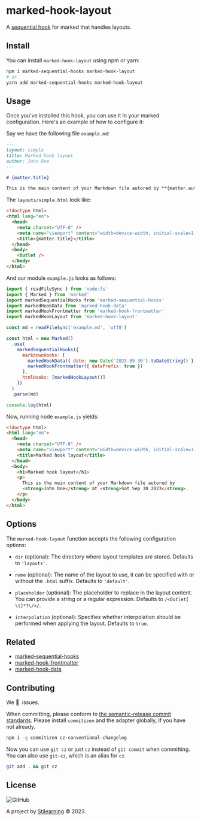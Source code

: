 # marked-hook-layout

A [sequential hook](https://github.com/bent10/marked-extensions/tree/main/packages/sequential-hooks) for marked that handles layouts.

## Install

You can install `marked-hook-layout` using npm or yarn:

```bash
npm i marked-sequential-hooks marked-hook-layout
# or
yarn add marked-sequential-hooks marked-hook-layout
```

## Usage

Once you've installed this hook, you can use it in your marked configuration. Here's an example of how to configure it:

Say we have the following file `example.md`:

```md
---
layout: simple
title: Marked hook layout
author: John Doe
---

# {matter.title}

This is the main content of your Markdown file autored by **{matter.author}** at **{date}**
```

The `layouts/simple.html` look like:

```html
<!doctype html>
<html lang="en">
  <head>
    <meta charset="UTF-8" />
    <meta name="viewport" content="width=device-width, initial-scale=1.0" />
    <title>{matter.title}</title>
  </head>
  <body>
    <Outlet />
  </body>
</html>
```

And our module `example.js` looks as follows:

```js
import { readFileSync } from 'node:fs'
import { Marked } from 'marked'
import markedSequentialHooks from 'marked-sequential-hooks'
import markedHookData from 'marked-hook-data'
import markedHookFrontmatter from 'marked-hook-frontmatter'
import markedHookLayout from 'marked-hook-layout'

const md = readFileSync('example.md', 'utf8')

const html = new Marked()
  .use(
    markedSequentialHooks({
      markdownHooks: [
        markedHookData({ date: new Date('2023-09-30').toDateString() }),
        markedHookFrontmatter({ dataPrefix: true })
      ],
      htmlHooks: [markedHookLayout()]
    })
  )
  .parse(md)

console.log(html)
```

Now, running node `example.js` yields:

```html
<!doctype html>
<html lang="en">
  <head>
    <meta charset="UTF-8" />
    <meta name="viewport" content="width=device-width, initial-scale=1.0" />
    <title>Marked hook layout</title>
  </head>
  <body>
    <h1>Marked hook layout</h1>
    <p>
      This is the main content of your Markdown file autored by
      <strong>John Doe</strong> at <strong>Sat Sep 30 2023</strong>.
    </p>
  </body>
</html>
```

## Options

The `marked-hook-layout` function accepts the following configuration options:

- `dir` (optional): The directory where layout templates are stored. Defaults to `'layouts'`.

- `name` (optional): The name of the layout to use, it can be specified with or without the `.html` suffix. Defaults to `'default'`.

- `placeholder` (optional): The placeholder to replace in the layout content. You can provide a string or a regular expression. Defaults to `/<Outlet[ \t]*?\/>/`.

- `interpolation` (optional): Specifies whether interpolation should be performed when applying the layout. Defaults to `true`.

## Related

- [marked-sequential-hooks](https://github.com/bent10/marked-extensions/tree/main/packages/sequential-hooks)
- [marked-hook-frontmatter](https://github.com/bent10/marked-extensions/tree/main/packages/hook-frontmatter)
- [marked-hook-data](https://github.com/bent10/marked-extensions/tree/main/packages/hook-data)

## Contributing

We 💛&nbsp; issues.

When committing, please conform to [the semantic-release commit standards](https://www.conventionalcommits.org/). Please install `commitizen` and the adapter globally, if you have not already.

```bash
npm i -g commitizen cz-conventional-changelog
```

Now you can use `git cz` or just `cz` instead of `git commit` when committing. You can also use `git-cz`, which is an alias for `cz`.

```bash
git add . && git cz
```

## License

![GitHub](https://img.shields.io/github/license/bent10/marked-extensions)

A project by [Stilearning](https://stilearning.com) &copy; 2023.
